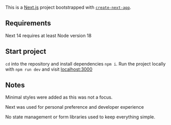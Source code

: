 This is a [Next.js](https://nextjs.org/) project bootstrapped with [`create-next-app`](https://github.com/vercel/next.js/tree/canary/packages/create-next-app).

## Requirements

Next 14 requires at least Node version 18

## Start project

`cd` into the repository and install dependencies `npm i`. Run the project locally with `npm run dev` and visit [localhost:3000](http://localhost:3000)

## Notes

Minimal styles were added as this was not a focus.

Next was used for personal preference and developer experience

No state management or form libraries used to keep everything simple.
